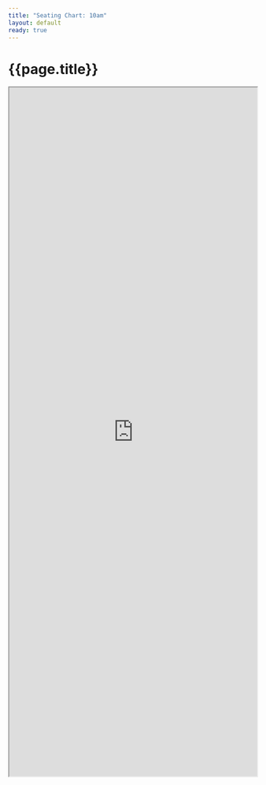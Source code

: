 ```yaml
---
title: "Seating Chart: 10am"
layout: default
ready: true
---
```


# {{page.title}}

<style>
iframe { width: 100%; height: 1400px; overflow: scroll; }  
</style>


<iframe src="https://docs.google.com/spreadsheets/d/e/2PACX-1vTfwOegV2sj4o1vnkDgN0UREDQrLUM2Z3qlGrEjaevlDMov_i1xlJ8pzpob0wh9oH8SHXFSEncxvnQl/pubhtml?gid=71775416&amp;single=true&amp;widget=true&amp;headers=false"></iframe>
